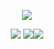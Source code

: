 <p align="center">
  
  <img src="https://github-readme-stats.vercel.app/api?username=dimkagithub&show_icons=true&include_all_commits=true&count_private=true&theme=vision-friendly-dark">
  
</p>

<p align="center">
  
  <img src="https://badges.pufler.dev/visits/dimkagithub/dimkagithub?logo=GitHub&label=Visits&color=success&logoColor=white&style=flat-square">
  <img src="https://badges.pufler.dev/years/dimkagithub?logo=GitHub&label=Years&color=success&logoColor=white&style=flat-square"><img src="https://badges.pufler.dev/repos/dimkagithub?logo=GitHub&label=Repos&color=success&logoColor=white&style=flat-square">
       
</p>
